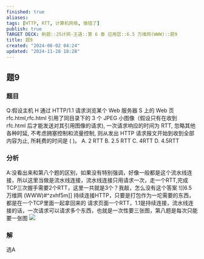 ```yaml
---
finished: true
aliases: 
tags: [HTTP, RTT, 计算机网络, 做错了]
publish: true
TARGET DECK: 刷题::25计网-王道::第 6 章 应用层::6.5 万维网(WWW)::题9
title: 题9
created: "2024-06-02 04:24"
updated: "2024-11-28 18:28"
---
```

## 题9
### 题目
Q:假设主机 $\mathrm{H}$ 通过 HTTP/1.1 请求浏览某个 Web 服务器 $\mathrm{S}$ 上的 Web 页 rfc.html,rfc.html 引用了同目录下的 3 个 JPEG 小图像（假设只有在收到 rfc.html 后才能发送对其引用图像的请求), 一次请求响应的时间为 RTT, 忽略其他各种时延, 不考虑拥塞控制和流量控制, 则从发出 HTTP 请求报文开始到收到全部内容为止, 所耗费的时间是 ( )。
A. 2 RTT 
B. 2.5 RTT 
C. 4RTT 
D. 4.5RTT
### 分析
A:没看出来和第八个题的区别，如果没有特别强调，好像一般都是这个流水线连接，所以这里当做是流水线连接，流水线连接只用请求一次，走一个RTT,完成TCP三次握手需要2个RTT，这里一共就是3个？我敲，怎么没有这个答案
![[6.5 万维网 (WWW)#^zxhf5m]]
持续连接HTTP，只要是打包作为一坨需要的东西，都是在一个TCP里面一起拿回来的
请求页面一个RTT，1.1是持续连接，流水线连接的话，一次请求可以请求多个东西，也就是一次性要三张图，第八题是每次只能要一张图
![](https://img.hwenyi.tech/202406282101349.webp)
### 解
选A

